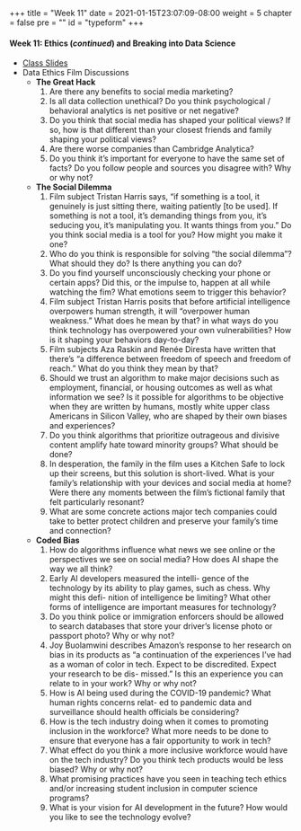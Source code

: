+++
title = "Week 11"
date = 2021-01-15T23:07:09-08:00
weight = 5
chapter = false
pre = "<b></b>"
id = "typeform"
+++

#### Week 11: Ethics (*continued*) and Breaking into Data Science

  - [Class Slides](https://docs.google.com/presentation/d/1gOt1ObAofdTUCFj-KFnhvncqd25v69sVJhsvgo3QA00/edit?usp=sharing)
  - Data Ethics Film Discussions
    - **The Great Hack**
      1. Are there any benefits to social media marketing?
      2. Is all data collection unethical? Do you think psychological / behavioral analytics is net positive or net negative?
      3. Do you think that social media has shaped your political views? If so, how is that different than your closest friends and family shaping your political views?
      4. Are there worse companies than Cambridge Analytica?
      5. Do you think it’s important for everyone to have the same set of facts? Do you follow people and sources you disagree with? Why or why not?
    - **The Social Dilemma**
      1. Film subject Tristan Harris says, “if something is a tool, it genuinely is just sitting there, waiting patiently [to be used]. If something is not a tool, it’s demanding things from you, it’s seducing you, it’s manipulating you. It wants things from you.” Do you think social media is a tool for you? How might you make it one?
      2. Who do you think is responsible for solving “the social dilemma”? What should they do? Is there anything you can do?
      3. Do you find yourself unconsciously checking your phone or certain apps? Did this, or the impulse to, happen at all while watching the fim? What emotions seem to trigger this behavior?
      4. Film subject Tristan Harris posits that before artificial intelligence overpowers human strength, it will “overpower human weakness.” What does he mean by that? in what ways do you think technology has overpowered your own vulnerabilities? How is it shaping your behaviors day-to-day?
      5. Film subjects Aza Raskin and Renée Diresta have written that there’s “a difference between freedom of speech and freedom of reach.” What do you think they mean by that?
      6. Should we trust an algorithm to make major decisions such as employment, financial, or housing outcomes as well as what information we see? Is it possible for algorithms to be objective when they are written by humans, mostly white upper class Americans in Silicon Valley, who are shaped by their own biases and experiences?
      7. Do you think algorithms that prioritize outrageous and divisive content amplify hate toward minority groups? What should be done?
      8. In desperation, the family in the film uses a Kitchen Safe to lock up their screens, but this solution is short-lived. What is your family’s relationship with your devices and social media at home? Were there any moments between the film’s fictional family that felt particularly resonant?
      9. What are some concrete actions major tech companies could take to better protect children and preserve your family’s time and connection?
    - **Coded Bias**
      1. How do algorithms influence what news we see online or the perspectives we see on social media? How does AI shape the way we all think?
      2. Early AI developers measured the intelli- gence of the technology by its ability to play games, such as chess. Why might this defi- nition of intelligence be limiting? What other forms of intelligence are important measures for technology?
      3. Do you think police or immigration enforcers should be allowed to search databases that store your driver’s license photo or passport photo? Why or why not?
      4. Joy Buolamwini describes Amazon’s response to her research on bias in its products as “a continuation of the experiences I’ve had as a woman of color in tech. Expect to be discredited. Expect your research to be dis- missed.” Is this an experience you can relate to in your work? Why or why not?
      5. How is AI being used during the COVID-19 pandemic? What human rights concerns relat- ed to pandemic data and surveillance should health officials be considering?
      6. How is the tech industry doing when it comes to promoting inclusion in the workforce? What more needs to be done to ensure that everyone has a fair opportunity to work in tech?
      7. What effect do you think a more inclusive workforce would have on the tech industry? Do you think tech products would be less biased? Why or why not?
      8. What promising practices have you seen in teaching tech ethics and/or increasing student inclusion in computer science programs?
      9. What is your vision for AI development in the future? How would you like to see the technology evolve?



